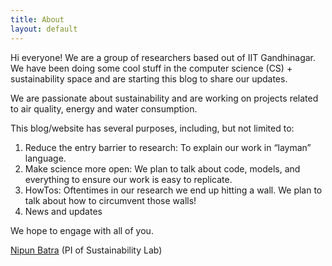 ```yaml
---
title: About
layout: default
---
```



Hi everyone! We are a group of researchers based out of IIT Gandhinagar. We have been doing some cool stuff in the computer science (CS) + sustainability space and are starting this blog to share our updates.

We are passionate about sustainability and are working on projects related to air quality, energy and water consumption.

This blog/website has several purposes, including, but not limited to:

1. Reduce the entry barrier to research: To explain our work in “layman” language.
2. Make science more open: We plan to talk about code, models, and everything to ensure our work is easy to replicate.
3. HowTos: Oftentimes in our research we end up hitting a wall. We plan to talk about how to circumvent those walls!
4. News and updates

We hope to engage with all of you.

[Nipun Batra](https://nipunbatra.github.io/) (PI of Sustainability Lab)



